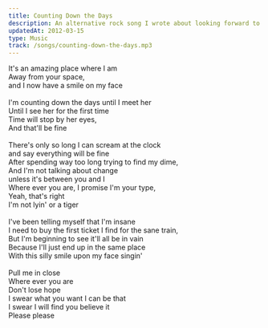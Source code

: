 ```yaml
---
title: Counting Down the Days
description: An alternative rock song I wrote about looking forward to finding the love of my life.
updatedAt: 2012-03-15
type: Music
track: /songs/counting-down-the-days.mp3
---
```


It's an amazing place where I am<br>
Away from your space,<br>
and I now have a smile on my face<br>
<br>
I'm counting down the days until I meet her<br>
Until I see her for the first time<br>
Time will stop by her eyes,<br>
And that'll be fine<br>
<br>
There's only so long I can scream at the clock<br>
and say everything will be fine<br>
After spending way too long trying to find my dime,<br>
And I'm not talking about change<br>
unless it's between you and I<br>
Where ever you are, I promise I'm your type,<br>
Yeah, that's right<br>
I'm not lyin' or a tiger<br>
<br>
I've been telling myself that I'm insane<br>
I need to buy the first ticket I find for the sane train,<br>
But I'm beginning to see it'll all be in vain<br>
Because I'll just end up in the same place<br>
With this silly smile upon my face singin'<br>
<br>
Pull me in close<br>
Where ever you are<br>
Don't lose hope<br>
I swear what you want I can be that<br>
I swear I will find you believe it<br>
Please please
